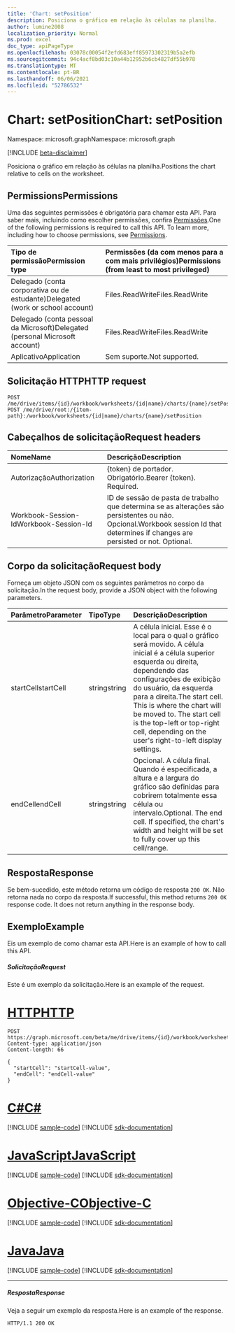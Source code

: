```yaml
---
title: 'Chart: setPosition'
description: Posiciona o gráfico em relação às células na planilha.
author: lumine2008
localization_priority: Normal
ms.prod: excel
doc_type: apiPageType
ms.openlocfilehash: 03078c00054f2efd683eff85973302319b5a2efb
ms.sourcegitcommit: 94c4acf8bd03c10a44b12952b6cb4827df55b978
ms.translationtype: MT
ms.contentlocale: pt-BR
ms.lasthandoff: 06/06/2021
ms.locfileid: "52786532"
---
```

# <a name="chart-setposition"></a><span data-ttu-id="b2c1c-103">Chart: setPosition</span><span class="sxs-lookup"><span data-stu-id="b2c1c-103">Chart: setPosition</span></span>

<span data-ttu-id="b2c1c-104">Namespace: microsoft.graph</span><span class="sxs-lookup"><span data-stu-id="b2c1c-104">Namespace: microsoft.graph</span></span>

[!INCLUDE [beta-disclaimer](../../includes/beta-disclaimer.md)]

<span data-ttu-id="b2c1c-105">Posiciona o gráfico em relação às células na planilha.</span><span class="sxs-lookup"><span data-stu-id="b2c1c-105">Positions the chart relative to cells on the worksheet.</span></span>
## <a name="permissions"></a><span data-ttu-id="b2c1c-106">Permissions</span><span class="sxs-lookup"><span data-stu-id="b2c1c-106">Permissions</span></span>
<span data-ttu-id="b2c1c-p101">Uma das seguintes permissões é obrigatória para chamar esta API. Para saber mais, incluindo como escolher permissões, confira [Permissões](/graph/permissions-reference).</span><span class="sxs-lookup"><span data-stu-id="b2c1c-p101">One of the following permissions is required to call this API. To learn more, including how to choose permissions, see [Permissions](/graph/permissions-reference).</span></span>

|<span data-ttu-id="b2c1c-109">Tipo de permissão</span><span class="sxs-lookup"><span data-stu-id="b2c1c-109">Permission type</span></span>      | <span data-ttu-id="b2c1c-110">Permissões (da com menos para a com mais privilégios)</span><span class="sxs-lookup"><span data-stu-id="b2c1c-110">Permissions (from least to most privileged)</span></span>              |
|:--------------------|:---------------------------------------------------------|
|<span data-ttu-id="b2c1c-111">Delegado (conta corporativa ou de estudante)</span><span class="sxs-lookup"><span data-stu-id="b2c1c-111">Delegated (work or school account)</span></span> | <span data-ttu-id="b2c1c-112">Files.ReadWrite</span><span class="sxs-lookup"><span data-stu-id="b2c1c-112">Files.ReadWrite</span></span>    |
|<span data-ttu-id="b2c1c-113">Delegado (conta pessoal da Microsoft)</span><span class="sxs-lookup"><span data-stu-id="b2c1c-113">Delegated (personal Microsoft account)</span></span> | <span data-ttu-id="b2c1c-114">Files.ReadWrite</span><span class="sxs-lookup"><span data-stu-id="b2c1c-114">Files.ReadWrite</span></span>    |
|<span data-ttu-id="b2c1c-115">Aplicativo</span><span class="sxs-lookup"><span data-stu-id="b2c1c-115">Application</span></span> | <span data-ttu-id="b2c1c-116">Sem suporte.</span><span class="sxs-lookup"><span data-stu-id="b2c1c-116">Not supported.</span></span> |

## <a name="http-request"></a><span data-ttu-id="b2c1c-117">Solicitação HTTP</span><span class="sxs-lookup"><span data-stu-id="b2c1c-117">HTTP request</span></span>
<!-- { "blockType": "ignored" } -->
```http
POST /me/drive/items/{id}/workbook/worksheets/{id|name}/charts/{name}/setPosition
POST /me/drive/root:/{item-path}:/workbook/worksheets/{id|name}/charts/{name}/setPosition

```
## <a name="request-headers"></a><span data-ttu-id="b2c1c-118">Cabeçalhos de solicitação</span><span class="sxs-lookup"><span data-stu-id="b2c1c-118">Request headers</span></span>
| <span data-ttu-id="b2c1c-119">Nome</span><span class="sxs-lookup"><span data-stu-id="b2c1c-119">Name</span></span>       | <span data-ttu-id="b2c1c-120">Descrição</span><span class="sxs-lookup"><span data-stu-id="b2c1c-120">Description</span></span>|
|:---------------|:----------|
| <span data-ttu-id="b2c1c-121">Autorização</span><span class="sxs-lookup"><span data-stu-id="b2c1c-121">Authorization</span></span>  | <span data-ttu-id="b2c1c-p102">{token} de portador. Obrigatório.</span><span class="sxs-lookup"><span data-stu-id="b2c1c-p102">Bearer {token}. Required.</span></span> |
| <span data-ttu-id="b2c1c-124">Workbook-Session-Id</span><span class="sxs-lookup"><span data-stu-id="b2c1c-124">Workbook-Session-Id</span></span>  | <span data-ttu-id="b2c1c-p103">ID de sessão de pasta de trabalho que determina se as alterações são persistentes ou não. Opcional.</span><span class="sxs-lookup"><span data-stu-id="b2c1c-p103">Workbook session Id that determines if changes are persisted or not. Optional.</span></span>|

## <a name="request-body"></a><span data-ttu-id="b2c1c-127">Corpo da solicitação</span><span class="sxs-lookup"><span data-stu-id="b2c1c-127">Request body</span></span>
<span data-ttu-id="b2c1c-128">Forneça um objeto JSON com os seguintes parâmetros no corpo da solicitação.</span><span class="sxs-lookup"><span data-stu-id="b2c1c-128">In the request body, provide a JSON object with the following parameters.</span></span>

| <span data-ttu-id="b2c1c-129">Parâmetro</span><span class="sxs-lookup"><span data-stu-id="b2c1c-129">Parameter</span></span>    | <span data-ttu-id="b2c1c-130">Tipo</span><span class="sxs-lookup"><span data-stu-id="b2c1c-130">Type</span></span>   |<span data-ttu-id="b2c1c-131">Descrição</span><span class="sxs-lookup"><span data-stu-id="b2c1c-131">Description</span></span>|
|:---------------|:--------|:----------|
|<span data-ttu-id="b2c1c-132">startCell</span><span class="sxs-lookup"><span data-stu-id="b2c1c-132">startCell</span></span>|<span data-ttu-id="b2c1c-133">string</span><span class="sxs-lookup"><span data-stu-id="b2c1c-133">string</span></span>|<span data-ttu-id="b2c1c-p104">A célula inicial. Esse é o local para o qual o gráfico será movido. A célula inicial é a célula superior esquerda ou direita, dependendo das configurações de exibição do usuário, da esquerda para a direita.</span><span class="sxs-lookup"><span data-stu-id="b2c1c-p104">The start cell. This is where the chart will be moved to. The start cell is the top-left or top-right cell, depending on the user's right-to-left display settings.</span></span>|
|<span data-ttu-id="b2c1c-137">endCell</span><span class="sxs-lookup"><span data-stu-id="b2c1c-137">endCell</span></span>|<span data-ttu-id="b2c1c-138">string</span><span class="sxs-lookup"><span data-stu-id="b2c1c-138">string</span></span>|<span data-ttu-id="b2c1c-p105">Opcional. A célula final. Quando é especificada, a altura e a largura do gráfico são definidas para cobrirem totalmente essa célula ou intervalo.</span><span class="sxs-lookup"><span data-stu-id="b2c1c-p105">Optional. The end cell. If specified, the chart's width and height will be set to fully cover up this cell/range.</span></span>|

## <a name="response"></a><span data-ttu-id="b2c1c-142">Resposta</span><span class="sxs-lookup"><span data-stu-id="b2c1c-142">Response</span></span>

<span data-ttu-id="b2c1c-p106">Se bem-sucedido, este método retorna um código de resposta `200 OK`. Não retorna nada no corpo da resposta.</span><span class="sxs-lookup"><span data-stu-id="b2c1c-p106">If successful, this method returns `200 OK` response code. It does not return anything in the response body.</span></span>

## <a name="example"></a><span data-ttu-id="b2c1c-145">Exemplo</span><span class="sxs-lookup"><span data-stu-id="b2c1c-145">Example</span></span>
<span data-ttu-id="b2c1c-146">Eis um exemplo de como chamar esta API.</span><span class="sxs-lookup"><span data-stu-id="b2c1c-146">Here is an example of how to call this API.</span></span>
##### <a name="request"></a><span data-ttu-id="b2c1c-147">Solicitação</span><span class="sxs-lookup"><span data-stu-id="b2c1c-147">Request</span></span>
<span data-ttu-id="b2c1c-148">Este é um exemplo da solicitação.</span><span class="sxs-lookup"><span data-stu-id="b2c1c-148">Here is an example of the request.</span></span>

# <a name="http"></a>[<span data-ttu-id="b2c1c-149">HTTP</span><span class="sxs-lookup"><span data-stu-id="b2c1c-149">HTTP</span></span>](#tab/http)
<!-- {
  "blockType": "request",
  "name": "chart_setposition"
}-->
```http
POST https://graph.microsoft.com/beta/me/drive/items/{id}/workbook/worksheets/{id|name}/charts/{name}/setPosition
Content-type: application/json
Content-length: 66

{
  "startCell": "startCell-value",
  "endCell": "endCell-value"
}
```
# <a name="c"></a>[<span data-ttu-id="b2c1c-150">C#</span><span class="sxs-lookup"><span data-stu-id="b2c1c-150">C#</span></span>](#tab/csharp)
[!INCLUDE [sample-code](../includes/snippets/csharp/chart-setposition-csharp-snippets.md)]
[!INCLUDE [sdk-documentation](../includes/snippets/snippets-sdk-documentation-link.md)]

# <a name="javascript"></a>[<span data-ttu-id="b2c1c-151">JavaScript</span><span class="sxs-lookup"><span data-stu-id="b2c1c-151">JavaScript</span></span>](#tab/javascript)
[!INCLUDE [sample-code](../includes/snippets/javascript/chart-setposition-javascript-snippets.md)]
[!INCLUDE [sdk-documentation](../includes/snippets/snippets-sdk-documentation-link.md)]

# <a name="objective-c"></a>[<span data-ttu-id="b2c1c-152">Objective-C</span><span class="sxs-lookup"><span data-stu-id="b2c1c-152">Objective-C</span></span>](#tab/objc)
[!INCLUDE [sample-code](../includes/snippets/objc/chart-setposition-objc-snippets.md)]
[!INCLUDE [sdk-documentation](../includes/snippets/snippets-sdk-documentation-link.md)]

# <a name="java"></a>[<span data-ttu-id="b2c1c-153">Java</span><span class="sxs-lookup"><span data-stu-id="b2c1c-153">Java</span></span>](#tab/java)
[!INCLUDE [sample-code](../includes/snippets/java/chart-setposition-java-snippets.md)]
[!INCLUDE [sdk-documentation](../includes/snippets/snippets-sdk-documentation-link.md)]

---


##### <a name="response"></a><span data-ttu-id="b2c1c-154">Resposta</span><span class="sxs-lookup"><span data-stu-id="b2c1c-154">Response</span></span>
<span data-ttu-id="b2c1c-155">Veja a seguir um exemplo da resposta.</span><span class="sxs-lookup"><span data-stu-id="b2c1c-155">Here is an example of the response.</span></span> 
<!-- {
  "blockType": "response"
} -->
```http
HTTP/1.1 200 OK
```

<!-- uuid: 8fcb5dbc-d5aa-4681-8e31-b001d5168d79
2015-10-25 14:57:30 UTC -->
<!--
{
  "type": "#page.annotation",
  "description": "Chart: setPosition",
  "keywords": "",
  "section": "documentation",
  "tocPath": "",
  "suppressions": [
  ]
}
-->


